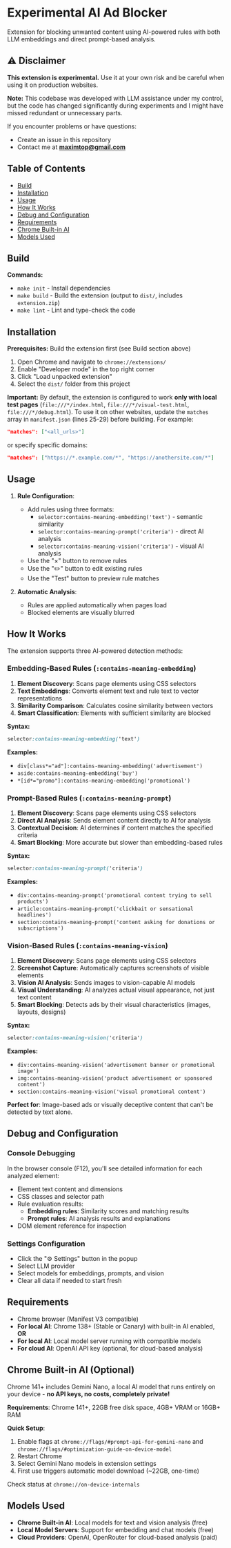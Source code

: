 # Experimental AI Ad Blocker

Extension for blocking unwanted content using AI-powered rules with both LLM embeddings and direct prompt-based analysis.

## ⚠️ Disclaimer

**This extension is experimental.** Use it at your own risk and be careful when using it on production websites.

**Note:** This codebase was developed with LLM assistance under my control, but the code has changed significantly during experiments and I might have missed redundant or unnecessary parts.

If you encounter problems or have questions:
- Create an issue in this repository
- Contact me at **maximtop@gmail.com**

## Table of Contents

- [Build](#build)
- [Installation](#installation)
- [Usage](#usage)
- [How It Works](#how-it-works)
- [Debug and Configuration](#debug-and-configuration)
- [Requirements](#requirements)
- [Chrome Built-in AI](#chrome-built-in-ai-optional)
- [Models Used](#models-used)

## Build

**Commands:**
- `make init` - Install dependencies
- `make build` - Build the extension (output to `dist/`, includes `extension.zip`)
- `make lint` - Lint and type-check the code

## Installation

**Prerequisites:** Build the extension first (see Build section above)

1. Open Chrome and navigate to `chrome://extensions/`
2. Enable "Developer mode" in the top right corner
3. Click "Load unpacked extension"
4. Select the `dist/` folder from this project

**Important:** By default, the extension is configured to work **only with local test pages** (`file:///*/index.html`, `file:///*/visual-test.html`, `file:///*/debug.html`). To use it on other websites, update the `matches` array in `manifest.json` (lines 25-29) before building. For example:
```json
"matches": ["<all_urls>"]
```
or specify specific domains:
```json
"matches": ["https://*.example.com/*", "https://anothersite.com/*"]
```

## Usage

1. **Rule Configuration**:
   - Add rules using three formats:
     - `selector:contains-meaning-embedding('text')` - semantic similarity
     - `selector:contains-meaning-prompt('criteria')` - direct AI analysis
     - `selector:contains-meaning-vision('criteria')` - visual AI analysis
   - Use the "×" button to remove rules
   - Use the "✏️" button to edit existing rules
   - Use the "Test" button to preview rule matches

2. **Automatic Analysis**:
   - Rules are applied automatically when pages load
   - Blocked elements are visually blurred

## How It Works

The extension supports three AI-powered detection methods:

### Embedding-Based Rules (`:contains-meaning-embedding`)
1. **Element Discovery**: Scans page elements using CSS selectors
2. **Text Embeddings**: Converts element text and rule text to vector representations
3. **Similarity Comparison**: Calculates cosine similarity between vectors
4. **Smart Classification**: Elements with sufficient similarity are blocked

**Syntax:**
```css
selector:contains-meaning-embedding('text')
```

**Examples:**
- `div[class*="ad"]:contains-meaning-embedding('advertisement')`
- `aside:contains-meaning-embedding('buy')`
- `*[id*="promo"]:contains-meaning-embedding('promotional')`

### Prompt-Based Rules (`:contains-meaning-prompt`)
1. **Element Discovery**: Scans page elements using CSS selectors
2. **Direct AI Analysis**: Sends element content directly to AI for analysis
3. **Contextual Decision**: AI determines if content matches the specified criteria
4. **Smart Blocking**: More accurate but slower than embedding-based rules

**Syntax:**
```css
selector:contains-meaning-prompt('criteria')
```

**Examples:**
- `div:contains-meaning-prompt('promotional content trying to sell products')`
- `article:contains-meaning-prompt('clickbait or sensational headlines')`
- `section:contains-meaning-prompt('content asking for donations or subscriptions')`

### Vision-Based Rules (`:contains-meaning-vision`)
1. **Element Discovery**: Scans page elements using CSS selectors
2. **Screenshot Capture**: Automatically captures screenshots of visible elements
3. **Vision AI Analysis**: Sends images to vision-capable AI models
4. **Visual Understanding**: AI analyzes actual visual appearance, not just text content
5. **Smart Blocking**: Detects ads by their visual characteristics (images, layouts, designs)

**Syntax:**
```css
selector:contains-meaning-vision('criteria')
```

**Examples:**
- `div:contains-meaning-vision('advertisement banner or promotional image')`
- `img:contains-meaning-vision('product advertisement or sponsored content')`
- `section:contains-meaning-vision('visual promotional content')`

**Perfect for**: Image-based ads or visually deceptive content that can't be detected by text alone.

## Debug and Configuration

### Console Debugging
In the browser console (F12), you'll see detailed information for each analyzed element:

- Element text content and dimensions
- CSS classes and selector path
- Rule evaluation results:
  - **Embedding rules**: Similarity scores and matching results
  - **Prompt rules**: AI analysis results and explanations
- DOM element reference for inspection

### Settings Configuration
- Click the "⚙️ Settings" button in the popup
- Select LLM provider
- Select models for embeddings, prompts, and vision
- Clear all data if needed to start fresh

## Requirements

- Chrome browser (Manifest V3 compatible)
- **For local AI**: Chrome 138+ (Stable or Canary) with built-in AI enabled, **OR**
- **For local AI**: Local model server running with compatible models
- **For cloud AI**: OpenAI API key (optional, for cloud-based analysis)

## Chrome Built-in AI (Optional)

Chrome 141+ includes Gemini Nano, a local AI model that runs entirely on your device - **no API keys, no costs, completely private!**

**Requirements**: Chrome 141+, 22GB free disk space, 4GB+ VRAM or 16GB+ RAM

**Quick Setup**:
1. Enable flags at `chrome://flags/#prompt-api-for-gemini-nano` and `chrome://flags/#optimization-guide-on-device-model`
2. Restart Chrome
3. Select Gemini Nano models in extension settings
4. First use triggers automatic model download (~22GB, one-time)

Check status at `chrome://on-device-internals`

## Models Used

- **Chrome Built-in AI**: Local models for text and vision analysis (free)
- **Local Model Servers**: Support for embedding and chat models (free)
- **Cloud Providers**: OpenAI, OpenRouter for cloud-based analysis (paid)
